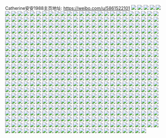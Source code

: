 Catherine安安1988主页地址: https://weibo.com/u/5861522101 
![](https://wx4.sinaimg.cn/mw2000/006oGlF3ly1h8vjaenxr8j30u01407cs.jpg) 
![](https://wx4.sinaimg.cn/mw2000/006oGlF3ly1h8vjafbs1wj30u014044i.jpg) 
![](https://wx4.sinaimg.cn/mw2000/006oGlF3ly1h8vjag0zfqj30u0140q99.jpg) 
![](https://wx4.sinaimg.cn/mw2000/006oGlF3ly1h44g5qhxg8j31uo0u0qea.jpg) 
![](https://wx4.sinaimg.cn/mw2000/006oGlF3ly1h44g5quootj31uo0u0tm0.jpg) 
![](https://wx4.sinaimg.cn/mw2000/006oGlF3ly1h44g5r59tmj31uo0u0tkg.jpg) 
![](https://wx4.sinaimg.cn/mw2000/006oGlF3ly1h44g5rf1wjj31uo0u014i.jpg) 
![](https://wx4.sinaimg.cn/mw2000/006oGlF3ly1h1inyq87ktj30u00u0n2c.jpg) 
![](https://wx4.sinaimg.cn/mw2000/006oGlF3ly1h13qwcp9oyj31400u0q5m.jpg) 
![](https://wx4.sinaimg.cn/mw2000/006oGlF3ly1h13qwdbv1hj31400u0wig.jpg) 
![](https://wx4.sinaimg.cn/mw2000/006oGlF3ly1h13qwe16zaj31400u0k38.jpg) 
![](https://wx4.sinaimg.cn/mw2000/006oGlF3ly1h13qweekokj31400u0abm.jpg) 
![](https://wx4.sinaimg.cn/mw2000/006oGlF3ly1h13qwf6qr2j31400u0apz.jpg) 
![](https://wx4.sinaimg.cn/mw2000/006oGlF3ly1h13qwfxjtcj31400u07l1.jpg) 
![](https://wx4.sinaimg.cn/mw2000/006oGlF3ly1h13qwgp15xj31400u0ap7.jpg) 
![](https://wx4.sinaimg.cn/mw2000/006oGlF3ly1h13qwh7epoj30u00u0dld.jpg) 
![](https://wx4.sinaimg.cn/mw2000/006oGlF3ly1h13qwhqm3lj30u0140ajd.jpg) 
![](https://wx4.sinaimg.cn/mw2000/006oGlF3ly1h0z0ziu0i5j31400u0q9j.jpg) 
![](https://wx4.sinaimg.cn/mw2000/006oGlF3ly1h0s2bah0e5j31400u00y1.jpg) 
![](https://wx4.sinaimg.cn/mw2000/006oGlF3ly1gzi1udxb7hj32o02o0qv5.jpg) 
![](https://wx4.sinaimg.cn/mw2000/006oGlF3ly1gzi1ueyfqbj32o02o04qp.jpg) 
![](https://wx4.sinaimg.cn/mw2000/006oGlF3ly1gzi2xn4sdhj32o02o07wi.jpg) 
![](https://wx4.sinaimg.cn/mw2000/006oGlF3ly1gz0psg8mdzj32o03k0e82.jpg) 
![](https://wx4.sinaimg.cn/mw2000/006oGlF3ly1gz0psigqgyj33k02o0x6t.jpg) 
![](https://wx4.sinaimg.cn/mw2000/006oGlF3ly1gz0psjlwkwj32o02o0x6r.jpg) 
![](https://wx4.sinaimg.cn/mw2000/006oGlF3ly1gz0psl4k0vj32o02o0npg.jpg) 
![](https://wx4.sinaimg.cn/mw2000/006oGlF3ly1gz0pslhji8j30hs0hsdhb.jpg) 
![](https://wx4.sinaimg.cn/mw2000/006oGlF3ly1gz0psn75zfj32o02o0x6q.jpg) 
![](https://wx4.sinaimg.cn/mw2000/006oGlF3ly1gz0psnmtj8j31n918gwq4.jpg) 
![](https://wx4.sinaimg.cn/mw2000/006oGlF3ly1gz0psnxqlvj31n918g47x.jpg) 
![](https://wx4.sinaimg.cn/mw2000/006oGlF3ly1gz0pso8m9rj318g1n9kdd.jpg) 
![](https://wx4.sinaimg.cn/mw2000/006oGlF3ly1gyx7l7xxtsj32o02o0kjm.jpg) 
![](https://wx4.sinaimg.cn/mw2000/006oGlF3ly1gyx7l94pdbj32o02o01kz.jpg) 
![](https://wx4.sinaimg.cn/mw2000/006oGlF3ly1gyx7l9w6xtj32o02o07wi.jpg) 
![](https://wx4.sinaimg.cn/mw2000/006oGlF3ly1gytoa2b0agj33s051chdv.jpg) 
![](https://wx4.sinaimg.cn/mw2000/006oGlF3ly1gytoa3y9wgj33s051chdv.jpg) 
![](https://wx4.sinaimg.cn/mw2000/006oGlF3ly1gyptnikengj32o02o0b2b.jpg) 
![](https://wx4.sinaimg.cn/mw2000/006oGlF3ly1gw7fkjzrgej30u0140qfd.jpg) 
![](https://wx4.sinaimg.cn/mw2000/006oGlF3ly1gw7fkkwd8tj30u0140wqb.jpg) 
![](https://wx4.sinaimg.cn/mw2000/006oGlF3ly1gw7fklo3z3j31400u0do6.jpg) 
![](https://wx4.sinaimg.cn/mw2000/006oGlF3ly1gvqdi1svsqj60u014045302.jpg) 
![](https://wx4.sinaimg.cn/mw2000/006oGlF3ly1guf6y089cej60u00u013x02.jpg) 
![](https://wx4.sinaimg.cn/mw2000/006oGlF3ly1guf6y11zonj60u00u0qcu02.jpg) 
![](https://wx4.sinaimg.cn/mw2000/006oGlF3ly1guf6y1smu7j60u00u0doh02.jpg) 
![](https://wx4.sinaimg.cn/mw2000/006oGlF3ly1guf6y30kakj60u00u048002.jpg) 
![](https://wx4.sinaimg.cn/mw2000/006oGlF3ly1guf6y4htyrj60u00u0ai202.jpg) 
![](https://wx4.sinaimg.cn/mw2000/006oGlF3ly1guf6y61nncj60u00u011002.jpg) 
![](https://wx4.sinaimg.cn/mw2000/006oGlF3ly1guf6y72uhaj60u00u0jzp02.jpg) 
![](https://wx4.sinaimg.cn/mw2000/006oGlF3ly1guf6y83ui4j60u00u0gul02.jpg) 
![](https://wx4.sinaimg.cn/mw2000/006oGlF3ly1guf6y937pmj60u00u0q8302.jpg) 
![](https://wx4.sinaimg.cn/mw2000/006oGlF3ly1gt8mc1qy14j30u01uows0.jpg) 
![](https://wx4.sinaimg.cn/mw2000/006oGlF3ly1gt8mc25dpsj30u00u07b1.jpg) 
![](https://wx4.sinaimg.cn/mw2000/006oGlF3ly1gqnvt63hr6j30i80dct94.jpg) 
![](https://wx4.sinaimg.cn/mw2000/006oGlF3ly1gqnvt6ei1yj30i80dcjrs.jpg) 
![](https://wx4.sinaimg.cn/mw2000/006oGlF3ly1gqnvt6ouqmj30i80dc3ys.jpg) 
![](https://wx4.sinaimg.cn/mw2000/006oGlF3ly1gqnvt77jlkj30i80dc0t3.jpg) 
![](https://wx4.sinaimg.cn/mw2000/006oGlF3ly1gqnvt7fq9ej30i80dc74m.jpg) 
![](https://wx4.sinaimg.cn/mw2000/006oGlF3ly1gqnvt7p235j30i80dcjrs.jpg) 
![](https://wx4.sinaimg.cn/mw2000/006oGlF3ly1gqnvt7yrdvj30i80dcmxd.jpg) 
![](https://wx4.sinaimg.cn/mw2000/006oGlF3ly1gqnvt885vtj30i80dcaal.jpg) 
![](https://wx4.sinaimg.cn/mw2000/006oGlF3ly1gqnvt8ieo7j30i80dcgm7.jpg) 
![](https://wx4.sinaimg.cn/mw2000/006oGlF3ly1gqnvt8vg9nj30i80dcjrx.jpg) 
![](https://wx4.sinaimg.cn/mw2000/006oGlF3ly1gqnvt95a1dj30i80dcwf2.jpg) 
![](https://wx4.sinaimg.cn/mw2000/006oGlF3ly1gqnvt9cf4kj30i80dcmxm.jpg) 
![](https://wx4.sinaimg.cn/mw2000/006oGlF3ly1gqnvt9l5kyj30i80dcgm2.jpg) 
![](https://wx4.sinaimg.cn/mw2000/006oGlF3ly1gqnvt9uwifj30i80dczl6.jpg) 
![](https://wx4.sinaimg.cn/mw2000/006oGlF3ly1gqnvs8vgnyj30i80dcjs6.jpg) 
![](https://wx4.sinaimg.cn/mw2000/006oGlF3ly1gqnvs9dy6sj30i80dcab7.jpg) 
![](https://wx4.sinaimg.cn/mw2000/006oGlF3ly1gqnvs9oavzj30i80dct9i.jpg) 
![](https://wx4.sinaimg.cn/mw2000/006oGlF3ly1gqnvsa2572j30i80dcwfa.jpg) 
![](https://wx4.sinaimg.cn/mw2000/006oGlF3ly1gqnvsadsiej30i80dcwfc.jpg) 
![](https://wx4.sinaimg.cn/mw2000/006oGlF3ly1gqnvsam834j30i80dcwff.jpg) 
![](https://wx4.sinaimg.cn/mw2000/006oGlF3ly1gqnvqpyaraj30i80dct9k.jpg) 
![](https://wx4.sinaimg.cn/mw2000/006oGlF3ly1gqnvqq8j3fj30i80dcdgl.jpg) 
![](https://wx4.sinaimg.cn/mw2000/006oGlF3ly1gqnvqqn1mvj30i80dcgmg.jpg) 
![](https://wx4.sinaimg.cn/mw2000/006oGlF3ly1gqnvqqvslmj30i80dc3zb.jpg) 
![](https://wx4.sinaimg.cn/mw2000/006oGlF3ly1gqnvqr5on6j30i80dc0tl.jpg) 
![](https://wx4.sinaimg.cn/mw2000/006oGlF3ly1gqnvqre1wrj30i80dc3zj.jpg) 
![](https://wx4.sinaimg.cn/mw2000/006oGlF3ly1gqnvqroa71j30i80dc3zh.jpg) 
![](https://wx4.sinaimg.cn/mw2000/006oGlF3ly1gqnvqrxmrsj30i80dcjsb.jpg) 
![](https://wx4.sinaimg.cn/mw2000/006oGlF3ly1gqnvmxk630j30i80dcdgk.jpg) 
![](https://wx4.sinaimg.cn/mw2000/006oGlF3ly1gqnvmxyfaxj30i80dc3za.jpg) 
![](https://wx4.sinaimg.cn/mw2000/006oGlF3ly1gqnvmy66okj30i80dc3za.jpg) 
![](https://wx4.sinaimg.cn/mw2000/006oGlF3ly1gqnvmygt05j30i80dc74z.jpg) 
![](https://wx4.sinaimg.cn/mw2000/006oGlF3ly1gqnvmyqv8tj30i80dcjs6.jpg) 
![](https://wx4.sinaimg.cn/mw2000/006oGlF3ly1gqnvmz1cupj30i80dcwfl.jpg) 
![](https://wx4.sinaimg.cn/mw2000/006oGlF3ly1gqnvaqpn6zj30i80dcwex.jpg) 
![](https://wx4.sinaimg.cn/mw2000/006oGlF3ly1gqnvar0r90j30i80dcgm3.jpg) 
![](https://wx4.sinaimg.cn/mw2000/006oGlF3ly1gqnvardrhgj30i80dcdg6.jpg) 
![](https://wx4.sinaimg.cn/mw2000/006oGlF3ly1gqnvarneeyj30i80dct94.jpg) 
![](https://wx4.sinaimg.cn/mw2000/006oGlF3ly1gqnvas50t5j30i80dcdg9.jpg) 
![](https://wx4.sinaimg.cn/mw2000/006oGlF3ly1gqnvasfcgqj30i80dcq3e.jpg) 
![](https://wx4.sinaimg.cn/mw2000/006oGlF3ly1gqnvaso0g1j30i80dcdg8.jpg) 
![](https://wx4.sinaimg.cn/mw2000/006oGlF3ly1gqnv9d3wyqj31540u0adu.jpg) 
![](https://wx4.sinaimg.cn/mw2000/006oGlF3ly1gqnv9dg68kj31540u0gp4.jpg) 
![](https://wx4.sinaimg.cn/mw2000/006oGlF3ly1gqnv9du026j31540u0tcg.jpg) 
![](https://wx4.sinaimg.cn/mw2000/006oGlF3ly1gqnv9e7hqpj31540u0411.jpg) 
![](https://wx4.sinaimg.cn/mw2000/006oGlF3ly1gqnv9ej6b4j31540u0tb2.jpg) 
![](https://wx4.sinaimg.cn/mw2000/006oGlF3ly1gqnv9f35unj31540u0q67.jpg) 
![](https://wx4.sinaimg.cn/mw2000/006oGlF3ly1gqnv9ffsqbj31540u0425.jpg) 
![](https://wx4.sinaimg.cn/mw2000/006oGlF3ly1gpwa7yzaqpj30u01uoacg.jpg) 
![](https://wx4.sinaimg.cn/mw2000/006oGlF3ly1gpwa9n5z0uj30u01uojtn.jpg) 
![](https://wx4.sinaimg.cn/mw2000/006oGlF3ly1gpwa7zuydvj31400u0acy.jpg) 
![](https://wx4.sinaimg.cn/mw2000/006oGlF3ly1gpgqt8et48j30u02my7ic.jpg) 
![](https://wx4.sinaimg.cn/mw2000/006oGlF3ly1gpgqt94f4sj30u02myk00.jpg) 
![](https://wx4.sinaimg.cn/mw2000/006oGlF3ly1gpgqt9uyhcj30u030hdv9.jpg) 
![](https://wx4.sinaimg.cn/mw2000/006oGlF3ly1gpgqtaj1yrj30u030hwq8.jpg) 
![](https://wx4.sinaimg.cn/mw2000/006oGlF3ly1gp304drfmmj30u0140tbf.jpg) 
![](https://wx4.sinaimg.cn/mw2000/006oGlF3ly1gp304egw9bj30u0140go3.jpg) 
![](https://wx4.sinaimg.cn/mw2000/006oGlF3ly1govvoyia8bj30u0140gnr.jpg) 
![](https://wx4.sinaimg.cn/mw2000/006oGlF3ly1go1tufb7b6j31400u0q5v.jpg) 
![](https://wx4.sinaimg.cn/mw2000/006oGlF3ly1go1tug1bfjj31400u00wy.jpg) 
![](https://wx4.sinaimg.cn/mw2000/006oGlF3ly1go1tugnyhrj31400u0tdx.jpg) 
![](https://wx4.sinaimg.cn/mw2000/006oGlF3ly1gnyzzu7boej30u0140422.jpg) 
![](https://wx4.sinaimg.cn/mw2000/006oGlF3ly1gnyzzurhysj30u0140gps.jpg) 
![](https://wx4.sinaimg.cn/mw2000/006oGlF3ly1gnyzzvd3prj30u0140tdl.jpg) 
![](https://wx4.sinaimg.cn/mw2000/006oGlF3ly1gnyzzw8linj30u0140n0g.jpg) 
![](https://wx4.sinaimg.cn/mw2000/006oGlF3ly1gnyzzxfx1bj30u0140n6l.jpg) 
![](https://wx4.sinaimg.cn/mw2000/006oGlF3ly1gnyzxuehq0j30mi0u0qdq.jpg) 
![](https://wx4.sinaimg.cn/mw2000/006oGlF3ly1gnyzxv2kb4j30mi0u00ya.jpg) 
![](https://wx4.sinaimg.cn/mw2000/006oGlF3ly1gnyzxvnyarj30mi0u0dma.jpg) 
![](https://wx4.sinaimg.cn/mw2000/006oGlF3ly1gnyzxvw0bqj30u00mimzo.jpg) 
![](https://wx4.sinaimg.cn/mw2000/006oGlF3ly1gnyzxw8n85j30u00mi40i.jpg) 
![](https://wx4.sinaimg.cn/mw2000/006oGlF3ly1gnyzxx2mryj30u0140akh.jpg) 
![](https://wx4.sinaimg.cn/mw2000/006oGlF3ly1gnyzxxor55j30u0140dov.jpg) 
![](https://wx4.sinaimg.cn/mw2000/006oGlF3ly1gnyzxytzytj30u01401ar.jpg) 
![](https://wx4.sinaimg.cn/mw2000/006oGlF3ly1gnyzxz5ybfj30k00qo0vu.jpg) 
![](https://wx4.sinaimg.cn/mw2000/006oGlF3ly1gnufiuxuooj30u01404e0.jpg) 
![](https://wx4.sinaimg.cn/mw2000/006oGlF3ly1gnufivueuwj30u0140qlg.jpg) 
![](https://wx4.sinaimg.cn/mw2000/006oGlF3ly1gnufiwup6jj30u0140wuk.jpg) 
![](https://wx4.sinaimg.cn/mw2000/006oGlF3ly1gndrmca5rqj30j60j4dgn.jpg) 
![](https://wx4.sinaimg.cn/mw2000/006oGlF3ly1gky4zienk8j31uo0u0dph.jpg) 
![](https://wx4.sinaimg.cn/mw2000/006oGlF3ly1gky4ziuk5kj31uo0u047a.jpg) 
![](https://wx4.sinaimg.cn/mw2000/006oGlF3ly1gknf1etcolj30k00zk41l.jpg) 
![](https://wx4.sinaimg.cn/mw2000/006oGlF3ly1gjv17gecuej30qo0p5n0k.jpg) 
![](https://wx4.sinaimg.cn/mw2000/006oGlF3ly1gj6ckn9smdj30zk0ewgng.jpg) 
![](https://wx4.sinaimg.cn/mw2000/006oGlF3ly1gj6cknjpvqj30zk0ewtb2.jpg) 
![](https://wx4.sinaimg.cn/mw2000/006oGlF3ly1gj6ckntj94j30zk0ew40o.jpg) 
![](https://wx4.sinaimg.cn/mw2000/006oGlF3ly1gj6ckoauatj31uo0u041j.jpg) 
![](https://wx4.sinaimg.cn/mw2000/006oGlF3ly1gj6ckoqo11j31uo0u0acu.jpg) 
![](https://wx4.sinaimg.cn/mw2000/006oGlF3ly1gj6ckp6n5cj31uo0u0gsw.jpg) 
![](https://wx4.sinaimg.cn/mw2000/006oGlF3ly1gj6ckpja50j31uo0u0wfo.jpg) 
![](https://wx4.sinaimg.cn/mw2000/006oGlF3ly1giv4sx8fbaj30k00k0wfk.jpg) 
![](https://wx4.sinaimg.cn/mw2000/006oGlF3ly1gin1f5garwj30qo0zhwgx.jpg) 
![](https://wx4.sinaimg.cn/mw2000/006oGlF3ly1gin1f66j55j31400u0n1b.jpg) 
![](https://wx4.sinaimg.cn/mw2000/006oGlF3ly1gin1f77nr2j31400u0100.jpg) 
![](https://wx4.sinaimg.cn/mw2000/006oGlF3ly1gi80wknqibj30qo05ndfy.jpg) 
![](https://wx4.sinaimg.cn/mw2000/006oGlF3ly1gi23nbecd6j30u01400zc.jpg) 
![](https://wx4.sinaimg.cn/mw2000/006oGlF3ly1gi23nc1mapj31400u0tfa.jpg) 
![](https://wx4.sinaimg.cn/mw2000/006oGlF3ly1gi1y5mc580j31400u0wiw.jpg) 
![](https://wx4.sinaimg.cn/mw2000/006oGlF3ly1gi1y5n44vxj31400u0am1.jpg) 
![](https://wx4.sinaimg.cn/mw2000/006oGlF3ly1gi1y5nt3onj31400u0tey.jpg) 
![](https://wx4.sinaimg.cn/mw2000/006oGlF3ly1gi1y5oeatfj31400u0ag9.jpg) 
![](https://wx4.sinaimg.cn/mw2000/006oGlF3ly1gi1y5p8dwpj30u014016o.jpg) 
![](https://wx4.sinaimg.cn/mw2000/006oGlF3ly1gi1y5q2dimj30u0140qbx.jpg) 
![](https://wx4.sinaimg.cn/mw2000/006oGlF3ly1gi1y5qxg51j31400u0qi8.jpg) 
![](https://wx4.sinaimg.cn/mw2000/006oGlF3ly1gi1y5ri49bj31400u0q40.jpg) 
![](https://wx4.sinaimg.cn/mw2000/006oGlF3ly1gi1y6suwjlj30k00zk47q.jpg) 
![](https://wx4.sinaimg.cn/mw2000/006oGlF3ly1ghurlqgoccj30k00zkgxm.jpg) 
![](https://wx4.sinaimg.cn/mw2000/006oGlF3ly1ghgycou61jj351c3s04qt.jpg) 
![](https://wx4.sinaimg.cn/mw2000/006oGlF3ly1ghgycq5b5ij32o03k0x6r.jpg) 
![](https://wx4.sinaimg.cn/mw2000/006oGlF3ly1ghg8l75p45j33k02o0kjo.jpg) 
![](https://wx4.sinaimg.cn/mw2000/006oGlF3ly1ghdi6zbmkaj33k02o0qv8.jpg) 
![](https://wx4.sinaimg.cn/mw2000/006oGlF3ly1gh91ekqhafj32o03k0e84.jpg) 
![](https://wx4.sinaimg.cn/mw2000/006oGlF3ly1gh91emi3kij32o03k0npg.jpg) 
![](https://wx4.sinaimg.cn/mw2000/006oGlF3ly1gh91eod2nej32o03k0npf.jpg) 
![](https://wx4.sinaimg.cn/mw2000/006oGlF3ly1gh91eqimj4j32o03k04qu.jpg) 
![](https://wx4.sinaimg.cn/mw2000/006oGlF3ly1gh4cb0qx1bj31uo0u07j0.jpg) 
![](https://wx4.sinaimg.cn/mw2000/006oGlF3ly1gh4cb1060zj31uo0u07l1.jpg) 
![](https://wx4.sinaimg.cn/mw2000/006oGlF3ly1gh4cb1eslyj31uo0u0e0a.jpg) 
![](https://wx4.sinaimg.cn/mw2000/006oGlF3ly1gh4cb1n03mj31uo0u0kac.jpg) 
![](https://wx4.sinaimg.cn/mw2000/006oGlF3ly1gh4cb1xdcnj31uo0u0ngv.jpg) 
![](https://wx4.sinaimg.cn/mw2000/006oGlF3ly1gh4cb25thtj31uo0u0k9p.jpg) 
![](https://wx4.sinaimg.cn/mw2000/006oGlF3ly1gh4cb2enm2j31uo0u0tm6.jpg) 
![](https://wx4.sinaimg.cn/mw2000/006oGlF3ly1gh4cb2m7wbj31uo0u0du5.jpg) 
![](https://wx4.sinaimg.cn/mw2000/006oGlF3ly1gh4cb2su2yj31uo0u0mzq.jpg) 
![](https://wx4.sinaimg.cn/mw2000/006oGlF3ly1gh0srgvflij30u01uoqfy.jpg) 
![](https://wx4.sinaimg.cn/mw2000/006oGlF3ly1ggv0o3geg7j33k01lcx6q.jpg) 
![](https://wx4.sinaimg.cn/mw2000/006oGlF3ly1ggv0o4exkbj33k02o0u0z.jpg) 
![](https://wx4.sinaimg.cn/mw2000/006oGlF3ly1ggv0o5lsorj32o03k0b2d.jpg) 
![](https://wx4.sinaimg.cn/mw2000/006oGlF3ly1ggu8umnz0cj33k02o0qv8.jpg) 
![](https://wx4.sinaimg.cn/mw2000/006oGlF3ly1ggsq4ypmv5j32o03k0hdw.jpg) 
![](https://wx4.sinaimg.cn/mw2000/006oGlF3ly1ggsq509ydej33k02o07wl.jpg) 
![](https://wx4.sinaimg.cn/mw2000/006oGlF3ly1ggsq51bp1mj33k02o0u0z.jpg) 
![](https://wx4.sinaimg.cn/mw2000/006oGlF3ly1ggsq52e9djj33k02o0kjn.jpg) 
![](https://wx4.sinaimg.cn/mw2000/006oGlF3ly1ggqqguy4l8j31uo0u0nm5.jpg) 
![](https://wx4.sinaimg.cn/mw2000/006oGlF3ly1ggqqgv8uj1j31uo0u01i2.jpg) 
![](https://wx4.sinaimg.cn/mw2000/006oGlF3ly1ggqqgvmb69j31uo0u0qrm.jpg) 
![](https://wx4.sinaimg.cn/mw2000/006oGlF3ly1ggqqgw0xgdj31uo0u04m9.jpg) 
![](https://wx4.sinaimg.cn/mw2000/006oGlF3ly1ggqqgwcd1wj31uo0u0x1u.jpg) 
![](https://wx4.sinaimg.cn/mw2000/006oGlF3ly1ggpbu59zf7j32o03k0npg.jpg) 
![](https://wx4.sinaimg.cn/mw2000/006oGlF3ly1ggo5ctpd8fj33k02o04qs.jpg) 
![](https://wx4.sinaimg.cn/mw2000/006oGlF3ly1gfifrq0gp6j30hs0hsgn1.jpg) 
![](https://wx4.sinaimg.cn/mw2000/006oGlF3ly1gcom6lv9odj30zk0k0gxd.jpg) 
![](https://wx4.sinaimg.cn/mw2000/006oGlF3ly1gbznm3prelj30hs0f4dh9.jpg) 
![](https://wx4.sinaimg.cn/mw2000/006oGlF3ly1gbznsku229j30h70ocwgz.jpg) 
![](https://wx4.sinaimg.cn/mw2000/006oGlF3ly1gbcqljm33jj33400io7bg.jpg) 
![](https://wx4.sinaimg.cn/mw2000/006oGlF3ly1galr2hksskj30k00zkwio.jpg) 
![](https://wx4.sinaimg.cn/mw2000/006oGlF3ly1gaftie4xqpj30je0ektb4.jpg) 
![](https://wx4.sinaimg.cn/mw2000/006oGlF3ly1g8qcpk3wrcj30zk0k0x6k.jpg) 
![](https://wx4.sinaimg.cn/mw2000/006oGlF3ly1g8qcpnt8d9j30zk0k01h4.jpg) 
![](https://wx4.sinaimg.cn/mw2000/006oGlF3ly1g8qcprvgyuj30zk0k01kx.jpg) 
![](https://wx4.sinaimg.cn/mw2000/006oGlF3ly1g8qcpvjhuej30zk0k0qpz.jpg) 
![](https://wx4.sinaimg.cn/mw2000/006oGlF3ly1g8qcpyept4j30zk0k0qpx.jpg) 
![](https://wx4.sinaimg.cn/mw2000/006oGlF3ly1g8qcq15lywj30zk0k07vf.jpg) 
![](https://wx4.sinaimg.cn/mw2000/006oGlF3ly1g8qcq3uvmyj30zk0k0u0a.jpg) 
![](https://wx4.sinaimg.cn/mw2000/006oGlF3ly1g8qcq6rzd6j30zk0k01kx.jpg) 
![](https://wx4.sinaimg.cn/mw2000/006oGlF3ly1g8f8mp3oxdj30hs0hsjsx.jpg) 
![](https://wx4.sinaimg.cn/mw2000/006oGlF3ly1g7s2l5e6c6j30k00zkthx.jpg) 
![](https://wx4.sinaimg.cn/mw2000/006oGlF3ly1g7l85wp2laj31430u0ag5.jpg) 
![](https://wx4.sinaimg.cn/mw2000/006oGlF3ly1g7l862lzidj31430u0jtt.jpg) 
![](https://wx4.sinaimg.cn/mw2000/006oGlF3ly1g7l863skh4j31430u040y.jpg) 
![](https://wx4.sinaimg.cn/mw2000/006oGlF3ly1g7g7sh94q3j30zk0k0dyy.jpg) 
![](https://wx4.sinaimg.cn/mw2000/006oGlF3ly1g7g7sl20zgj30zk0k0tmm.jpg) 
![](https://wx4.sinaimg.cn/mw2000/006oGlF3ly1g7g7soco93j30zk0k0dy7.jpg) 
![](https://wx4.sinaimg.cn/mw2000/006oGlF3ly1g7g7srm580j30zk0k0k8m.jpg) 
![](https://wx4.sinaimg.cn/mw2000/006oGlF3ly1g7g7svezzdj30zk0k0ar3.jpg) 
![](https://wx4.sinaimg.cn/mw2000/006oGlF3ly1g7g7t0cc9mj30zk0k0ngj.jpg) 
![](https://wx4.sinaimg.cn/mw2000/006oGlF3ly1g7g7t3jnlej30zk0k04ha.jpg) 
![](https://wx4.sinaimg.cn/mw2000/006oGlF3ly1g7g7t5tg22j30zk0k07j4.jpg) 
![](https://wx4.sinaimg.cn/mw2000/006oGlF3ly1g7g7t8gdxsj30zk0k04cj.jpg) 
![](https://wx4.sinaimg.cn/mw2000/006oGlF3ly1g6qnhci50uj30zk0k0tpu.jpg) 
![](https://wx4.sinaimg.cn/mw2000/006oGlF3ly1g6qnhfcz7ij30zk0k0nfj.jpg) 
![](https://wx4.sinaimg.cn/mw2000/006oGlF3ly1g6qnhjjww8j30zk0k04i7.jpg) 
![](https://wx4.sinaimg.cn/mw2000/006oGlF3ly1g6qnhlw8ljj30zk0k0h16.jpg) 
![](https://wx4.sinaimg.cn/mw2000/006oGlF3ly1g6qnhs1tbaj30zk0k017b.jpg) 
![](https://wx4.sinaimg.cn/mw2000/006oGlF3ly1g6qnhui8ptj30zk0k0nbh.jpg) 
![](https://wx4.sinaimg.cn/mw2000/006oGlF3ly1g6qnhxo4uhj30zk0k01fa.jpg) 
![](https://wx4.sinaimg.cn/mw2000/006oGlF3ly1g6qnhzqeexj30zk0k0qie.jpg) 
![](https://wx4.sinaimg.cn/mw2000/006oGlF3ly1g6qni1sxrlj30zk0k0tnr.jpg) 
![](https://wx4.sinaimg.cn/mw2000/006oGlF3ly1g6q0hvoj6tj30zk0k049q.jpg) 
![](https://wx4.sinaimg.cn/mw2000/006oGlF3ly1g6q0hwi8p8j30zk0k010x.jpg) 
![](https://wx4.sinaimg.cn/mw2000/006oGlF3ly1g6q0hyx58dj30zk0k0tio.jpg) 
![](https://wx4.sinaimg.cn/mw2000/006oGlF3ly1g6q0hzhaukj30zk0k0k12.jpg) 
![](https://wx4.sinaimg.cn/mw2000/006oGlF3ly1g6q0i08uhpj30zk0k07oq.jpg) 
![](https://wx4.sinaimg.cn/mw2000/006oGlF3ly1g6q0i1agqqj30zk0k07ni.jpg) 
![](https://wx4.sinaimg.cn/mw2000/006oGlF3ly1g6q0i20q7aj30zk0k0tpa.jpg) 
![](https://wx4.sinaimg.cn/mw2000/006oGlF3ly1g6q0i2i7lpj30zk0k0nas.jpg) 
![](https://wx4.sinaimg.cn/mw2000/006oGlF3ly1g6q0i2wri5j30zk0k0dr5.jpg) 
![](https://wx4.sinaimg.cn/mw2000/006oGlF3ly1g6q047hw74j30zk0k0wvd.jpg) 
![](https://wx4.sinaimg.cn/mw2000/006oGlF3ly1g6q0480zcpj30zk0k0aif.jpg) 
![](https://wx4.sinaimg.cn/mw2000/006oGlF3ly1g6q048o7k6j30zk0k07jd.jpg) 
![](https://wx4.sinaimg.cn/mw2000/006oGlF3ly1g6q049f9jjj30zk0k07qa.jpg) 
![](https://wx4.sinaimg.cn/mw2000/006oGlF3ly1g6q04a18ihj30zk0k0ngp.jpg) 
![](https://wx4.sinaimg.cn/mw2000/006oGlF3ly1g6q04am1tsj30zk0k0ave.jpg) 
![](https://wx4.sinaimg.cn/mw2000/006oGlF3ly1g6q04b56wij30zk0k07fa.jpg) 
![](https://wx4.sinaimg.cn/mw2000/006oGlF3ly1g6q04bwp0ij30zk0k0qon.jpg) 
![](https://wx4.sinaimg.cn/mw2000/006oGlF3ly1g6q04cgenij30zk0k0gxl.jpg) 
![](https://wx4.sinaimg.cn/mw2000/006oGlF3ly1g6q02v836uj30zk0k0nb6.jpg) 
![](https://wx4.sinaimg.cn/mw2000/006oGlF3ly1g6q02w7es4j30zk0k0dt2.jpg) 
![](https://wx4.sinaimg.cn/mw2000/006oGlF3ly1g6q02wt247j30zk0k047t.jpg) 
![](https://wx4.sinaimg.cn/mw2000/006oGlF3ly1g6q02xmsv4j30zk0k0wut.jpg) 
![](https://wx4.sinaimg.cn/mw2000/006oGlF3ly1g6q02yikdrj30zk0k0tmg.jpg) 
![](https://wx4.sinaimg.cn/mw2000/006oGlF3ly1g6pwliujl0j33402bse82.jpg) 
![](https://wx4.sinaimg.cn/mw2000/006oGlF3ly1g6pwlkp756j33402bsb2a.jpg) 
![](https://wx4.sinaimg.cn/mw2000/006oGlF3ly1g6pwlmo7bij33402bsb2a.jpg) 
![](https://wx4.sinaimg.cn/mw2000/006oGlF3ly1g6pwlomzquj33402bse82.jpg) 
![](https://wx4.sinaimg.cn/mw2000/006oGlF3ly1g6pwlqsqqkj32bs3404qq.jpg) 
![](https://wx4.sinaimg.cn/mw2000/006oGlF3ly1g6pwlsm1h8j33402bsb2a.jpg) 
![](https://wx4.sinaimg.cn/mw2000/006oGlF3ly1g6pwlukffoj33402bs7wi.jpg) 
![](https://wx4.sinaimg.cn/mw2000/006oGlF3ly1g6pwlxb8z0j33402bs1kz.jpg) 
![](https://wx4.sinaimg.cn/mw2000/006oGlF3ly1g6pwlysyeqj33402bs7wi.jpg) 
![](https://wx4.sinaimg.cn/mw2000/006oGlF3ly1g6pwjyqjn4j33402bse82.jpg) 
![](https://wx4.sinaimg.cn/mw2000/006oGlF3ly1g6pwk0jbh1j33402bskjm.jpg) 
![](https://wx4.sinaimg.cn/mw2000/006oGlF3ly1g6pwk27cwyj33402bs7wi.jpg) 
![](https://wx4.sinaimg.cn/mw2000/006oGlF3ly1g6pwk3zsl4j33402bs7wi.jpg) 
![](https://wx4.sinaimg.cn/mw2000/006oGlF3ly1g6pwk5lx0fj33402bse82.jpg) 
![](https://wx4.sinaimg.cn/mw2000/006oGlF3ly1g6pwk7so16j33402bs7wi.jpg) 
![](https://wx4.sinaimg.cn/mw2000/006oGlF3ly1g6pwka0xj4j32bs3407wi.jpg) 
![](https://wx4.sinaimg.cn/mw2000/006oGlF3ly1g6pwkbn5uyj33402bsb2a.jpg) 
![](https://wx4.sinaimg.cn/mw2000/006oGlF3ly1g6pwkd70c6j33402bse82.jpg) 
![](https://wx4.sinaimg.cn/mw2000/006oGlF3ly1g6pwixlaqcj33402bsqv6.jpg) 
![](https://wx4.sinaimg.cn/mw2000/006oGlF3ly1g6pwizu5ljj33402bsx6p.jpg) 
![](https://wx4.sinaimg.cn/mw2000/006oGlF3ly1g6pwj1uml3j33402bsb2a.jpg) 
![](https://wx4.sinaimg.cn/mw2000/006oGlF3ly1g6pwj4meu8j33402bse82.jpg) 
![](https://wx4.sinaimg.cn/mw2000/006oGlF3ly1g6pwj6ad7xj33402bs1ky.jpg) 
![](https://wx4.sinaimg.cn/mw2000/006oGlF3ly1g6pwj7xhsuj33402bsnpe.jpg) 
![](https://wx4.sinaimg.cn/mw2000/006oGlF3ly1g6pwj9b9igj33402bs4qq.jpg) 
![](https://wx4.sinaimg.cn/mw2000/006oGlF3ly1g6pwjaud7ij33402bs7wi.jpg) 
![](https://wx4.sinaimg.cn/mw2000/006oGlF3ly1g6pwjc6aluj33402bs7wi.jpg) 
![](https://wx4.sinaimg.cn/mw2000/006oGlF3ly1g6pwf07149j33402bskjm.jpg) 
![](https://wx4.sinaimg.cn/mw2000/006oGlF3ly1g6pwf1rc53j33402bsx6p.jpg) 
![](https://wx4.sinaimg.cn/mw2000/006oGlF3ly1g6pwf3hbuhj33402bs7wi.jpg) 
![](https://wx4.sinaimg.cn/mw2000/006oGlF3ly1g6pwf52ph8j33402bse82.jpg) 
![](https://wx4.sinaimg.cn/mw2000/006oGlF3ly1g6pwf7h2caj33402bskjn.jpg) 
![](https://wx4.sinaimg.cn/mw2000/006oGlF3ly1g6pwf9tyhdj33402bsqv6.jpg) 
![](https://wx4.sinaimg.cn/mw2000/006oGlF3ly1g6pwfcpa4aj33402bse84.jpg) 
![](https://wx4.sinaimg.cn/mw2000/006oGlF3ly1g6pwfffafij33402bsqv7.jpg) 
![](https://wx4.sinaimg.cn/mw2000/006oGlF3ly1g6pwg0l5mpj33402bsb2a.jpg) 
![](https://wx4.sinaimg.cn/mw2000/006oGlF3ly1g6ocgvt3wxj31430u00x7.jpg) 
![](https://wx4.sinaimg.cn/mw2000/006oGlF3ly1g6ocgxeijkj31430u0gnp.jpg) 
![](https://wx4.sinaimg.cn/mw2000/006oGlF3ly1g6ocgyxpv8j31430u042f.jpg) 
![](https://wx4.sinaimg.cn/mw2000/006oGlF3ly1g6och0vnu3j31430u041x.jpg) 
![](https://wx4.sinaimg.cn/mw2000/006oGlF3ly1g6och2cp91j31430u0q66.jpg) 
![](https://wx4.sinaimg.cn/mw2000/006oGlF3ly1g6och3sw4zj31430u077t.jpg) 
![](https://wx4.sinaimg.cn/mw2000/006oGlF3ly1g6och5kmvtj31430u0whi.jpg) 
![](https://wx4.sinaimg.cn/mw2000/006oGlF3ly1g6och72ls1j31430u0acw.jpg) 
![](https://wx4.sinaimg.cn/mw2000/006oGlF3ly1g6ocmcmzv9j31430u0jw0.jpg) 
![](https://wx4.sinaimg.cn/mw2000/006oGlF3ly1g6fm1xslbij30jg0jgdi3.jpg) 
![](https://wx4.sinaimg.cn/mw2000/006oGlF3ly1g6flubvdvoj31400u0mxx.jpg) 
![](https://wx4.sinaimg.cn/mw2000/006oGlF3ly1g6fm1ya3nrj30jg0d0jtr.jpg) 
![](https://wx4.sinaimg.cn/mw2000/006oGlF3ly1g6flh8bevij30k00tugoh.jpg) 
![](https://wx4.sinaimg.cn/mw2000/006oGlF3ly1g69zdclybxj30u016fdk2.jpg) 
![](https://wx4.sinaimg.cn/mw2000/006oGlF3ly1g68kjujj95j30u03i2aek.jpg) 
![](https://wx4.sinaimg.cn/mw2000/006oGlF3ly1g68kjvxwdzj30u01hbdmh.jpg) 
![](https://wx4.sinaimg.cn/mw2000/006oGlF3ly1g68kjwwg6mj30u01hc42v.jpg) 
![](https://wx4.sinaimg.cn/mw2000/006oGlF3ly1g62rz3gw02j30u00u0gpa.jpg) 
![](https://wx4.sinaimg.cn/mw2000/006oGlF3ly1g5ocg9cf14j30k00qojui.jpg) 
![](https://wx4.sinaimg.cn/mw2000/006oGlF3ly1g509kxjkd9j31400u0136.jpg) 
![](https://wx4.sinaimg.cn/mw2000/006oGlF3ly1g509kyg4g6j30u00mggrm.jpg) 
![](https://wx4.sinaimg.cn/mw2000/006oGlF3ly1g509l00jzoj31400u0ai0.jpg) 
![](https://wx4.sinaimg.cn/mw2000/006oGlF3ly1g509l1gn36j30u00u0wjl.jpg) 
![](https://wx4.sinaimg.cn/mw2000/006oGlF3ly1g509l3esd4j30u0143wkd.jpg) 
![](https://wx4.sinaimg.cn/mw2000/006oGlF3ly1g509l51yw7j31430u0tbz.jpg) 
![](https://wx4.sinaimg.cn/mw2000/006oGlF3ly1g509l6osgkj31430u0q6r.jpg) 
![](https://wx4.sinaimg.cn/mw2000/006oGlF3ly1g509l7g1saj30u00u0dlh.jpg) 
![](https://wx4.sinaimg.cn/mw2000/006oGlF3ly1g509l8zlcnj31430u075y.jpg) 
![](https://wx4.sinaimg.cn/mw2000/006oGlF3ly1g4yka2i4gfj31430u042n.jpg) 
![](https://wx4.sinaimg.cn/mw2000/006oGlF3ly1g4yka0kz29j30u014344k.jpg) 
![](https://wx4.sinaimg.cn/mw2000/006oGlF3ly1g4ykga2ac8j30jg0jg3zg.jpg) 
![](https://wx4.sinaimg.cn/mw2000/006oGlF3ly1g4tgh7nll6j30u00u0dlh.jpg) 
![](https://wx4.sinaimg.cn/mw2000/006oGlF3ly1g4qd7yfbe1j30u00u0q6f.jpg) 
![](https://wx4.sinaimg.cn/mw2000/006oGlF3ly1g413jyrksfj31430u04el.jpg) 
![](https://wx4.sinaimg.cn/mw2000/006oGlF3ly1g413k1jf8xj31430u07kz.jpg) 
![](https://wx4.sinaimg.cn/mw2000/006oGlF3ly1g3qig7knt8j30u0143wjj.jpg) 
![](https://wx4.sinaimg.cn/mw2000/006oGlF3ly1g3ltjc7wyyj30u00u0tbg.jpg) 
![](https://wx4.sinaimg.cn/mw2000/006oGlF3ly1g3ltleukjyj30u00u0tbn.jpg) 
![](https://wx4.sinaimg.cn/mw2000/006oGlF3ly1g3jhzadim7j30go0go0uf.jpg) 
![](https://wx4.sinaimg.cn/mw2000/006oGlF3ly1g3jhzbnbq6j30ku0duwou.jpg) 
![](https://wx4.sinaimg.cn/mw2000/006oGlF3ly1g3jhzfbpdaj30u00u0u0x.jpg) 
![](https://wx4.sinaimg.cn/mw2000/006oGlF3ly1g3izy9o3ejj31430u0ad5.jpg) 
![](https://wx4.sinaimg.cn/mw2000/006oGlF3ly1g3iltil3tlj31430u0427.jpg) 
![](https://wx4.sinaimg.cn/mw2000/006oGlF3ly1g3iltk5s9mj31430u076r.jpg) 
![](https://wx4.sinaimg.cn/mw2000/006oGlF3ly1g3iltlwbuyj31430u041x.jpg) 
![](https://wx4.sinaimg.cn/mw2000/006oGlF3ly1g3iem73lipj30u00u041q.jpg) 
![](https://wx4.sinaimg.cn/mw2000/006oGlF3ly1g3hz6qes8yj30hs0aaglr.jpg) 
![](https://wx4.sinaimg.cn/mw2000/006oGlF3ly1g3fiqok3gjj31430u044i.jpg) 
![](https://wx4.sinaimg.cn/mw2000/006oGlF3ly1g3fipx8baej31430u0n5z.jpg) 
![](https://wx4.sinaimg.cn/mw2000/006oGlF3ly1g3fioeqmyrj31430u0wnh.jpg) 
![](https://wx4.sinaimg.cn/mw2000/006oGlF3ly1g3finkhqefj31430u0477.jpg) 
![](https://wx4.sinaimg.cn/mw2000/006oGlF3ly1g3fgnxlcz7j31430u0dmg.jpg) 
![](https://wx4.sinaimg.cn/mw2000/006oGlF3ly1g3fgpqu5kkj30u0143428.jpg) 
![](https://wx4.sinaimg.cn/mw2000/006oGlF3ly1g3fgqk4yknj30u01400yz.jpg) 
![](https://wx4.sinaimg.cn/mw2000/006oGlF3ly1g3fhpm5y4vj30u014342o.jpg) 
![](https://wx4.sinaimg.cn/mw2000/006oGlF3ly1g3fhpwn7o6j31430u0gs5.jpg) 
![](https://wx4.sinaimg.cn/mw2000/006oGlF3ly1g3fhqvr19jj30u0143414.jpg) 
![](https://wx4.sinaimg.cn/mw2000/006oGlF3ly1g3fhrypimgj31430u00w5.jpg) 
![](https://wx4.sinaimg.cn/mw2000/006oGlF3ly1g3fgo8nmgcj31430u0q7w.jpg) 
![](https://wx4.sinaimg.cn/mw2000/006oGlF3ly1g3fhtv3x02j31430u0dlv.jpg) 
![](https://wx4.sinaimg.cn/mw2000/006oGlF3ly1g3d7hbzzlwj31430u0106.jpg) 
![](https://wx4.sinaimg.cn/mw2000/006oGlF3ly1g3d7he3vclj30u0143n60.jpg) 
![](https://wx4.sinaimg.cn/mw2000/006oGlF3ly1g3cnp5cx8cj30u00u0n2z.jpg) 
![](https://wx4.sinaimg.cn/mw2000/006oGlF3ly1g3cdtjqodoj30u00u0n1p.jpg) 
![](https://wx4.sinaimg.cn/mw2000/006oGlF3ly1g3bhndyz8uj30jg0jgdi3.jpg) 
![](https://wx4.sinaimg.cn/mw2000/006oGlF3ly1g3bhner93fj30jg0cwdge.jpg) 
![](https://wx4.sinaimg.cn/mw2000/006oGlF3ly1g3bhnfai5vj30jg0cv0tx.jpg) 
![](https://wx4.sinaimg.cn/mw2000/006oGlF3ly1g34f1lorjwj30u00u0q6b.jpg) 
![](https://wx4.sinaimg.cn/mw2000/006oGlF3ly1g2zz7yrbn7j30jg0o0tah.jpg) 
![](https://wx4.sinaimg.cn/mw2000/006oGlF3ly1g2x97au7axj30jg0elq4h.jpg) 
![](https://wx4.sinaimg.cn/mw2000/006oGlF3ly1g2x97acvepj30jg0jgjtc.jpg) 
![](https://wx4.sinaimg.cn/mw2000/006oGlF3ly1g2x952p5tbj30jg0j775o.jpg) 
![](https://wx4.sinaimg.cn/mw2000/006oGlF3ly1g2x97bvk0qj30jg0jgjv1.jpg) 
![](https://wx4.sinaimg.cn/mw2000/006oGlF3ly1g2x97b6tajj30jg0cwdge.jpg) 
![](https://wx4.sinaimg.cn/mw2000/006oGlF3ly1g2x95368h8j30jg0i5wfr.jpg) 
![](https://wx4.sinaimg.cn/mw2000/006oGlF3ly1g2x979ngyfj30jg0ckdgw.jpg) 
![](https://wx4.sinaimg.cn/mw2000/006oGlF3ly1g2x9529842j30jg0jgabm.jpg) 
![](https://wx4.sinaimg.cn/mw2000/006oGlF3ly1g2x99fzcorj30jg0d675w.jpg) 
![](https://wx4.sinaimg.cn/mw2000/006oGlF3ly1g2rfm8o2gxj30u00u0wiw.jpg) 
![](https://wx4.sinaimg.cn/mw2000/006oGlF3ly1g2rfmw2lt1j31430u0gsw.jpg) 
![](https://wx4.sinaimg.cn/mw2000/006oGlF3ly1g2n58g7m2jj30k00k0761.jpg) 
![](https://wx4.sinaimg.cn/mw2000/006oGlF3ly1g2n5a3ogqdj31430u0wjz.jpg) 
![](https://wx4.sinaimg.cn/mw2000/006oGlF3ly1g2jrl9k6trj30u00u0gp9.jpg) 
![](https://wx4.sinaimg.cn/mw2000/006oGlF3ly1g2jrltyimjj30u00u0gon.jpg) 
![](https://wx4.sinaimg.cn/mw2000/006oGlF3ly1g2ifrpo2klj30u00u0ado.jpg) 
![](https://wx4.sinaimg.cn/mw2000/006oGlF3ly1g280c1bogcj30u00u0tac.jpg) 
![](https://wx4.sinaimg.cn/mw2000/006oGlF3ly1g25e3edselj30k004zjrj.jpg) 
![](https://wx4.sinaimg.cn/mw2000/006oGlF3ly1g25ejfwm0pj30zk0k0qie.jpg) 
![](https://wx4.sinaimg.cn/mw2000/006oGlF3ly1g25ejiq6sxj30zk0k0tnr.jpg) 
![](https://wx4.sinaimg.cn/mw2000/006oGlF3ly1g1mdl2pd6dj30u0143jwe.jpg) 
![](https://wx4.sinaimg.cn/mw2000/006oGlF3ly1g1mdl4k4d9j30u0143q9b.jpg) 
![](https://wx4.sinaimg.cn/mw2000/006oGlF3ly1g1bvns1er0j30d60l70uo.jpg) 
![](https://wx4.sinaimg.cn/mw2000/006oGlF3ly1g1bvno84y7j30u0143wix.jpg) 
![](https://wx4.sinaimg.cn/mw2000/006oGlF3ly1g18b6pxo61j30u00u0wis.jpg) 
![](https://wx4.sinaimg.cn/mw2000/006oGlF3ly1g14gzz5ea0j30u00u078p.jpg) 
![](https://wx4.sinaimg.cn/mw2000/006oGlF3ly1g14gxiewiej30u00u0ae5.jpg) 
![](https://wx4.sinaimg.cn/mw2000/006oGlF3ly1g0kpr9yaioj30zk0k0tzf.jpg) 
![](https://wx4.sinaimg.cn/mw2000/006oGlF3ly1g0kprcdvbij30zk0k04qp.jpg) 
![](https://wx4.sinaimg.cn/mw2000/006oGlF3ly1g0kprahpmrj30zk0k01kx.jpg) 
![](https://wx4.sinaimg.cn/mw2000/006oGlF3ly1g0kprbtwvmj30zk0k0npd.jpg) 
![](https://wx4.sinaimg.cn/mw2000/006oGlF3ly1g0kprcubhyj30zk0k0atk.jpg) 
![](https://wx4.sinaimg.cn/mw2000/006oGlF3ly1g0kprb4g6oj30zk0k0qv5.jpg) 
![](https://wx4.sinaimg.cn/mw2000/006oGlF3ly1g0kprdnfu8j30h80avdh4.jpg) 
![](https://wx4.sinaimg.cn/mw2000/006oGlF3ly1g0kprdf5bmj30h40flwg2.jpg) 
![](https://wx4.sinaimg.cn/mw2000/006oGlF3ly1g0kprd7u8jj30hr0crjt1.jpg) 
![](https://wx4.sinaimg.cn/mw2000/006oGlF3ly1g0fl1y90n0j30na0kwq79.jpg) 
![](https://wx4.sinaimg.cn/mw2000/006oGlF3ly1g08pati53rj32bs340e84.jpg) 
![](https://wx4.sinaimg.cn/mw2000/006oGlF3ly1g08pavat6kj32bs340hdw.jpg) 
![](https://wx4.sinaimg.cn/mw2000/006oGlF3ly1g02ttalv6kj30fo0nc761.jpg) 
![](https://wx4.sinaimg.cn/mw2000/006oGlF3ly1fzqlhah3jtj30k00zkteh.jpg) 
![](https://wx4.sinaimg.cn/mw2000/006oGlF3ly1fzqlhfkhjoj30k00zk7fb.jpg) 
![](https://wx4.sinaimg.cn/mw2000/006oGlF3ly1fzqlii9obhj30k00zkjxb.jpg) 
![](https://wx4.sinaimg.cn/mw2000/006oGlF3ly1fzqll600xkj30k00zkk1o.jpg) 
![](https://wx4.sinaimg.cn/mw2000/006oGlF3ly1fzqll9ycnzj30k00zk4kj.jpg) 
![](https://wx4.sinaimg.cn/mw2000/006oGlF3ly1fzqllhriq5j30k00zk4qp.jpg) 
![](https://wx4.sinaimg.cn/mw2000/006oGlF3ly1fzqlo0mgj9j30k00zk4bo.jpg) 
![](https://wx4.sinaimg.cn/mw2000/006oGlF3ly1fzqlo1fcjaj30k00zkahk.jpg) 
![](https://wx4.sinaimg.cn/mw2000/006oGlF3ly1fzqlo2gj95j30k00zkwph.jpg) 
![](https://wx4.sinaimg.cn/mw2000/006oGlF3ly1fzl9mbqkpbj33402bs4qr.jpg) 
![](https://wx4.sinaimg.cn/mw2000/006oGlF3ly1fzl9mcklkvj32bs340x6p.jpg) 
![](https://wx4.sinaimg.cn/mw2000/006oGlF3ly1fzl9matlmnj32bs3407wi.jpg) 
![](https://wx4.sinaimg.cn/mw2000/006oGlF3ly1fzc4gogbbbj30u00u0wgi.jpg) 
![](https://wx4.sinaimg.cn/mw2000/006oGlF3ly1fyy7h5b1jtj30qo0qodlj.jpg) 
![](https://wx4.sinaimg.cn/mw2000/006oGlF3ly1fyvn0yxm2pj30qo0qoaeh.jpg) 
![](https://wx4.sinaimg.cn/mw2000/006oGlF3ly1fyvd4xk2jbj30qo0qogqx.jpg) 
![](https://wx4.sinaimg.cn/mw2000/006oGlF3ly1fyqbsy6ka2j30k00qowj5.jpg) 
![](https://wx4.sinaimg.cn/mw2000/006oGlF3ly1fyqbszpdabj30k00qogqe.jpg) 
![](https://wx4.sinaimg.cn/mw2000/006oGlF3ly1fyqbsyr56ij30k00qowij.jpg) 
![](https://wx4.sinaimg.cn/mw2000/006oGlF3ly1fynwvvjiyhj30qo0qowjf.jpg) 
![](https://wx4.sinaimg.cn/mw2000/006oGlF3ly1fy5zrb12tsj30mo0mon0f.jpg) 
![](https://wx4.sinaimg.cn/mw2000/006oGlF3ly1fy5zrbsj23j30mo0mon0d.jpg) 
![](https://wx4.sinaimg.cn/mw2000/006oGlF3ly1fy5zrchf9mj30mo0mo427.jpg) 
![](https://wx4.sinaimg.cn/mw2000/006oGlF3ly1fy5zrd4up1j30mo0modj4.jpg) 
![](https://wx4.sinaimg.cn/mw2000/006oGlF3ly1fy3nod4kloj30zn0qojv7.jpg) 
![](https://wx4.sinaimg.cn/mw2000/006oGlF3ly1fy3npjhxr9j30k006vgm1.jpg) 
![](https://wx4.sinaimg.cn/mw2000/006oGlF3ly1fy0vug2rjhj30k00k0q56.jpg) 
![](https://wx4.sinaimg.cn/mw2000/006oGlF3ly1fy0vuginarj30k00k076c.jpg) 
![](https://wx4.sinaimg.cn/mw2000/006oGlF3ly1fy0vuhih3ej30k00k076p.jpg) 
![](https://wx4.sinaimg.cn/mw2000/006oGlF3ly1fxwo2gl1xcj30k00zktbu.jpg) 
![](https://wx4.sinaimg.cn/mw2000/006oGlF3ly1fxwo2iyrlhj30k00zkdkr.jpg) 
![](https://wx4.sinaimg.cn/mw2000/006oGlF3ly1fxwo2q52w3j30k00zk770.jpg) 
![](https://wx4.sinaimg.cn/mw2000/006oGlF3ly1fxp04lfl5sj30j60j6myo.jpg) 
![](https://wx4.sinaimg.cn/mw2000/006oGlF3ly1fwwbvd3zmpj30qo0zkjwx.jpg) 
![](https://wx4.sinaimg.cn/mw2000/006oGlF3ly1fvw8bjhb19j30cz0qo3z1.jpg) 
![](https://wx4.sinaimg.cn/mw2000/006oGlF3ly1fvu7fvduixj31be0qo1es.jpg) 
![](https://wx4.sinaimg.cn/mw2000/006oGlF3ly1fvu7fxjhctj31be0qo1ee.jpg) 
![](https://wx4.sinaimg.cn/mw2000/006oGlF3ly1fvtvbhdov3j30f00k0ju3.jpg) 
![](https://wx4.sinaimg.cn/mw2000/006oGlF3ly1fvlw9woxvnj30mo0mogof.jpg) 
![](https://wx4.sinaimg.cn/mw2000/006oGlF3ly1fvjolrzvcmj30mo0mogqc.jpg) 
![](https://wx4.sinaimg.cn/mw2000/006oGlF3ly1fvhdiz2cy7j30mo0mowk4.jpg) 
![](https://wx4.sinaimg.cn/mw2000/006oGlF3ly1fvf1p5eivlj30mo0moadx.jpg) 
![](https://wx4.sinaimg.cn/mw2000/006oGlF3ly1fvey63ccqhj31kw0mqk21.jpg) 
![](https://wx4.sinaimg.cn/mw2000/006oGlF3ly1fvey93i26mj30qo0zn42i.jpg) 
![](https://wx4.sinaimg.cn/mw2000/006oGlF3ly1fv5yrlxsdhj30qo0znafg.jpg) 
![](https://wx4.sinaimg.cn/mw2000/006oGlF3ly1fuwhi1cg6mj30jg0c9407.jpg) 
![](https://wx4.sinaimg.cn/mw2000/006oGlF3ly1fuwhi1pfafj30jg0jf41a.jpg) 
![](https://wx4.sinaimg.cn/mw2000/006oGlF3ly1fuwhi23ah7j30jg0cyt9k.jpg) 
![](https://wx4.sinaimg.cn/mw2000/006oGlF3ly1fumvn2na2tj30mo0mogqs.jpg) 
![](https://wx4.sinaimg.cn/mw2000/006oGlF3ly1fue6gytpv6j30qo0qomzy.jpg) 
![](https://wx4.sinaimg.cn/mw2000/006oGlF3ly1ftxhw69yjsj30zk0k0two.jpg) 
![](https://wx4.sinaimg.cn/mw2000/006oGlF3ly1ftxhw72bmoj30zk0k0kff.jpg) 
![](https://wx4.sinaimg.cn/mw2000/006oGlF3ly1ftj05dwizqj30mo0motc2.jpg) 
![](https://wx4.sinaimg.cn/mw2000/006oGlF3ly1fsr79e45tlj30hs0hs0wy.jpg) 
![](https://wx4.sinaimg.cn/mw2000/006oGlF3ly1fsd75mhabij30mo0mojzi.jpg) 
![](https://wx4.sinaimg.cn/mw2000/006oGlF3ly1fs4rdhaem5j31kw09i1ai.jpg) 
![](https://wx4.sinaimg.cn/mw2000/006oGlF3ly1fs1pwphlrpj30qo0qok0t.jpg) 
![](https://wx4.sinaimg.cn/mw2000/006oGlF3ly1fs1pwr0zahj30qo0qojw9.jpg) 
![](https://wx4.sinaimg.cn/mw2000/006oGlF3ly1fs1pws42ccj30qo0zk43u.jpg) 
![](https://wx4.sinaimg.cn/mw2000/006oGlF3ly1fs1pwtdts6j30qo0zkn3h.jpg) 
![](https://wx4.sinaimg.cn/mw2000/006oGlF3ly1fs1pwukvufj30qo0zkgr7.jpg) 
![](https://wx4.sinaimg.cn/mw2000/006oGlF3ly1fs1pwvhvj0j30hs0nsq6b.jpg) 
![](https://wx4.sinaimg.cn/mw2000/006oGlF3ly1fs1pww93zlj30dc0hstb3.jpg) 
![](https://wx4.sinaimg.cn/mw2000/006oGlF3ly1fs1pwxnv5vj30qo0zkadm.jpg) 
![](https://wx4.sinaimg.cn/mw2000/006oGlF3ly1fs1pwyuiiej30qo0qowix.jpg) 
![](https://wx4.sinaimg.cn/mw2000/006oGlF3ly1frptpgmfcqj30e609174j.jpg) 
![](https://wx4.sinaimg.cn/mw2000/006oGlF3ly1frmitjw18kj30jg0dmaav.jpg) 
![](https://wx4.sinaimg.cn/mw2000/006oGlF3ly1frmiv5fh6zj30jg0j7ad2.jpg) 
![](https://wx4.sinaimg.cn/mw2000/006oGlF3ly1frg6f5vm0yj30jg0jhgmp.jpg) 
![](https://wx4.sinaimg.cn/mw2000/006oGlF3ly1frekscgf1uj30qo19awjh.jpg) 
![](https://wx4.sinaimg.cn/mw2000/006oGlF3ly1freksduoupj30qo191n1e.jpg) 
![](https://wx4.sinaimg.cn/mw2000/006oGlF3ly1freksedpk5j30j60a274x.jpg) 
![](https://wx4.sinaimg.cn/mw2000/006oGlF3ly1freksf1732j30jv0k0mzr.jpg) 
![](https://wx4.sinaimg.cn/mw2000/006oGlF3ly1freksg6np1j30jg0wpn0x.jpg) 
![](https://wx4.sinaimg.cn/mw2000/006oGlF3ly1frekshaofnj30j60vdq7j.jpg) 
![](https://wx4.sinaimg.cn/mw2000/006oGlF3ly1frekshztozj30f108c0t1.jpg) 
![](https://wx4.sinaimg.cn/mw2000/006oGlF3ly1frekso8nopj31be0qoqv5.jpg) 
![](https://wx4.sinaimg.cn/mw2000/006oGlF3ly1freksvwdadj31be0qoqv5.jpg) 
![](https://wx4.sinaimg.cn/mw2000/006oGlF3ly1frdakn3i02j30io0a0mxh.jpg) 
![](https://wx4.sinaimg.cn/mw2000/006oGlF3ly1frdakni657j30io0a03z7.jpg) 
![](https://wx4.sinaimg.cn/mw2000/006oGlF3ly1frdaknwledj30hs0a0dgd.jpg) 
![](https://wx4.sinaimg.cn/mw2000/006oGlF3ly1frdakoaprij30hs0a0aal.jpg) 
![](https://wx4.sinaimg.cn/mw2000/006oGlF3ly1frdakoo3ynj30ig0a0q3r.jpg) 
![](https://wx4.sinaimg.cn/mw2000/006oGlF3ly1frdakp5ck7j30ig0a0gly.jpg) 
![](https://wx4.sinaimg.cn/mw2000/006oGlF3ly1frdakplksfj30nk0a0q36.jpg) 
![](https://wx4.sinaimg.cn/mw2000/006oGlF3ly1frdakq2jqmj30kg0a0myf.jpg) 
![](https://wx4.sinaimg.cn/mw2000/006oGlF3ly1frdakqm27cj30kg0a0t9q.jpg) 
![](https://wx4.sinaimg.cn/mw2000/006oGlF3ly1fr3y91rsdsj30qo0zn428.jpg) 
![](https://wx4.sinaimg.cn/mw2000/006oGlF3ly1fr1wxbtsprj30jg0e7acd.jpg) 
![](https://wx4.sinaimg.cn/mw2000/006oGlF3ly1fqx8fgfivyj30k00qomyt.jpg) 
![](https://wx4.sinaimg.cn/mw2000/006oGlF3ly1fqrholcg6kj30qo0znq9g.jpg) 
![](https://wx4.sinaimg.cn/mw2000/006oGlF3ly1fqrhon7nycj30qo0znjw1.jpg) 
![](https://wx4.sinaimg.cn/mw2000/006oGlF3ly1fqo10ng7zyj30rs44kkjm.jpg) 
![](https://wx4.sinaimg.cn/mw2000/006oGlF3ly1fqlikp9bn9j30mo0mojy4.jpg) 
![](https://wx4.sinaimg.cn/mw2000/006oGlF3ly1fqk0mk09pij30zn0qotib.jpg) 
![](https://wx4.sinaimg.cn/mw2000/006oGlF3ly1fqk0mo8xc3j30zn0qoajs.jpg) 
![](https://wx4.sinaimg.cn/mw2000/006oGlF3ly1fqk0mrjfuij30zn0qon6g.jpg) 
![](https://wx4.sinaimg.cn/mw2000/006oGlF3ly1fqk0mv8v9oj30zn0qok14.jpg) 
![](https://wx4.sinaimg.cn/mw2000/006oGlF3ly1fqk0n0nq2oj30zn0qowo9.jpg) 
![](https://wx4.sinaimg.cn/mw2000/006oGlF3ly1fqk0n81f83j30zn0qowoh.jpg) 
![](https://wx4.sinaimg.cn/mw2000/006oGlF3ly1fqk0nd3mmlj30zn0qok0s.jpg) 
![](https://wx4.sinaimg.cn/mw2000/006oGlF3ly1fqk0ni78t7j30zn0qodq5.jpg) 
![](https://wx4.sinaimg.cn/mw2000/006oGlF3ly1fqk0nmkxgcj30zn0qownx.jpg) 
![](https://wx4.sinaimg.cn/mw2000/006oGlF3ly1fqk0lecurfj30zn0qowot.jpg) 
![](https://wx4.sinaimg.cn/mw2000/006oGlF3ly1fqk0likeqkj30zn0qon5p.jpg) 
![](https://wx4.sinaimg.cn/mw2000/006oGlF3ly1fqk0lo3j73j30zn0qoal7.jpg) 
![](https://wx4.sinaimg.cn/mw2000/006oGlF3ly1fqk0lskc7tj30zn0qo12i.jpg) 
![](https://wx4.sinaimg.cn/mw2000/006oGlF3ly1fqk0lyy8lej30zn0qon8k.jpg) 
![](https://wx4.sinaimg.cn/mw2000/006oGlF3ly1fqk0m2fhldj30zn0qoai6.jpg) 
![](https://wx4.sinaimg.cn/mw2000/006oGlF3ly1fqk0m66fjyj30zn0qo129.jpg) 
![](https://wx4.sinaimg.cn/mw2000/006oGlF3ly1fqk0m9zmctj30zn0qo7d6.jpg) 
![](https://wx4.sinaimg.cn/mw2000/006oGlF3ly1fqk0mglnk1j30zn0qon4z.jpg) 
![](https://wx4.sinaimg.cn/mw2000/006oGlF3ly1fqjz1xfulaj30zn0qotgh.jpg) 
![](https://wx4.sinaimg.cn/mw2000/006oGlF3ly1fqh30x0kilj30mo0moq7k.jpg) 
![](https://wx4.sinaimg.cn/mw2000/006oGlF3ly1fqa5a1s8ioj31be0qonpd.jpg) 
![](https://wx4.sinaimg.cn/mw2000/006oGlF3ly1fq6czvhgzoj30qo0zn0zt.jpg) 
![](https://wx4.sinaimg.cn/mw2000/006oGlF3ly1fq1qfou9vgj30qo0qo46a.jpg) 
![](https://wx4.sinaimg.cn/mw2000/006oGlF3ly1fq0a0je4faj30jg08vmxi.jpg) 
![](https://wx4.sinaimg.cn/mw2000/006oGlF3ly1fpslpg7u00j30qo0zn7b8.jpg) 
![](https://wx4.sinaimg.cn/mw2000/006oGlF3ly1fpslpilphwj30qo0zntg5.jpg) 
![](https://wx4.sinaimg.cn/mw2000/006oGlF3ly1fpslpknq3yj30qo0zndmv.jpg) 
![](https://wx4.sinaimg.cn/mw2000/006oGlF3ly1fpslpms7g2j30qo0zn7cl.jpg) 
![](https://wx4.sinaimg.cn/mw2000/006oGlF3ly1fpslpp16sxj30qo0znahk.jpg) 
![](https://wx4.sinaimg.cn/mw2000/006oGlF3ly1fpslprsnsgj30qo0znn8f.jpg) 
![](https://wx4.sinaimg.cn/mw2000/006oGlF3ly1fps93fvxqqj30k00k00tj.jpg) 
![](https://wx4.sinaimg.cn/mw2000/006oGlF3ly1fplunkx714j30c80c874v.jpg) 
![](https://wx4.sinaimg.cn/mw2000/006oGlF3ly1fpl8gwpgqlj31bh0qogrf.jpg) 
![](https://wx4.sinaimg.cn/mw2000/006oGlF3ly1fpjfr9ww0dj30bm0bfmxy.jpg) 
![](https://wx4.sinaimg.cn/mw2000/006oGlF3ly1fpi0dmy8shj30qo0znn4j.jpg) 
![](https://wx4.sinaimg.cn/mw2000/006oGlF3ly1fp9sgmty36j30ef0irwfb.jpg) 

